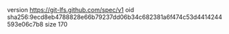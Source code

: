 version https://git-lfs.github.com/spec/v1
oid sha256:9ecd8eb4788828e66b79237dd06b34c682381a6f474c53d4414244593e06c7b8
size 170
